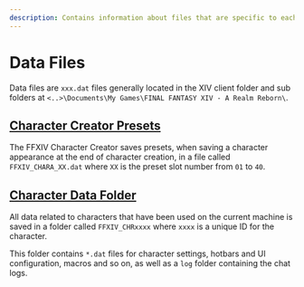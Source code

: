 ```yaml
---
description: Contains information about files that are specific to each character.
---
```


# Data Files

Data files are `xxx.dat` files generally located in the XIV client folder and sub folders at `<..>\Documents\My Games\FINAL FANTASY XIV - A Realm Reborn\`.

## [Character Creator Presets](ffxiv_chara_xx.md)

The FFXIV Character Creator saves presets, when saving a character appearance at the end of character creation, in a file called `FFXIV_CHARA_XX.dat` where `XX` is the preset slot number from `01` to `40`.

## [Character Data Folder](ffxiv_chr_folder.md)

All data related to characters that have been used on the current machine is saved in a folder called `FFXIV_CHRxxxx` where `xxxx` is a unique ID for the character.

This folder contains `*.dat` files for character settings, hotbars and UI configuration, macros and so on, as well as a `log` folder containing the chat logs.

